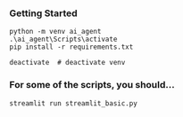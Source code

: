### Getting Started
```
python -m venv ai_agent
.\ai_agent\Scripts\activate
pip install -r requirements.txt

deactivate  # deactivate venv
```
### For some of the scripts, you should...
```
streamlit run streamlit_basic.py
```

